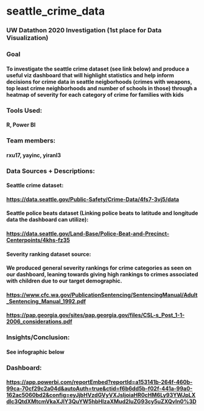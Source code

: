 # seattle_crime_data
### UW Datathon 2020 Investigation (1st place for Data Visualization)

### Goal
#### To investigate the seattle crime dataset (see link below) and produce a useful viz dashboard that will highlight statistics and help inform decisions for crime data in seattle neigborhoods (crimes with weapons, top least crime neighborhoods and number of schools in those) through a heatmap of severity for each category of crime for families with kids

### Tools Used:
#### R, Power BI

### Team members:
#### rxu17, yayinc, yiranl3

### Data Sources + Descriptions:

#### Seattle crime dataset:
#### https://data.seattle.gov/Public-Safety/Crime-Data/4fs7-3vj5/data

#### Seattle police beats dataset (Linking police beats to latitude and longitude data the dashboard can utilize):
#### https://data.seattle.gov/Land-Base/Police-Beat-and-Precinct-Centerpoints/4khs-fz35

#### Severity ranking dataset source:
#### We produced general severity rankings for crime categories as seen on our dashboard, leaning towards giving high rankings to crimes associated with children due to our target demographic.
#### https://www.cfc.wa.gov/PublicationSentencing/SentencingManual/Adult_Sentencing_Manual_1992.pdf
#### https://pap.georgia.gov/sites/pap.georgia.gov/files/CSL-s_Post_1-1-2006_considerations.pdf

### Insights/Conclusion:
#### See infographic below

### Dashboard:
#### https://app.powerbi.com/reportEmbed?reportId=a153141b-264f-460b-99ca-70cf29c2a04d&autoAuth=true&ctid=f6b6dd5b-f02f-441a-99a0-162ac5060bd2&config=eyJjbHVzdGVyVXJsIjoiaHR0cHM6Ly93YWJpLXdlc3QtdXMtcmVkaXJlY3QuYW5hbHlzaXMud2luZG93cy5uZXQvIn0%3D
